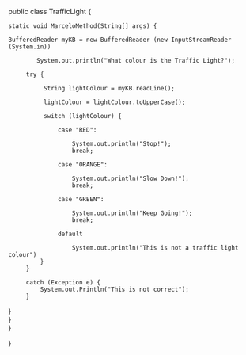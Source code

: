 public class TrafficLight {

    static void MarceloMethod(String[] args) {
        
    BufferedReader myKB = new BufferedReader (new InputStreamReader (System.in))
    
            System.out.println("What colour is the Traffic Light?");
    
         try {
      
              String lightColour = myKB.readLine();
              
              lightColour = lightColour.toUpperCase();
              
              switch (lightColour) {
                 
                  case "RED":
                      
                      System.out.println("Stop!");
                      break;
                   
                  case "ORANGE":
                      
                      System.out.println("Slow Down!");
                      break;
                      
                  case "GREEN":
                      
                      System.out.println("Keep Going!");
                      break;
                      
                  default 
                      
                      System.out.println("This is not a traffic light colour")
             }
         }
         
         catch (Exception e) {
             System.out.Println("This is not correct");
         }
 }               
}  
    }
    
}
